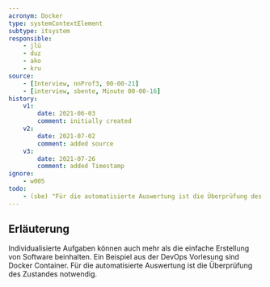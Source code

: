 ```yaml
---
acronym: Docker
type: systemContextElement
subtype: itsystem
responsible:
    - jlü
    - duz
    - ako
    - kru
source:
    - [Interview, nnProf3, 00-00-21]
    - [interview, sbente, Minute 00-00-16]
history:
    v1:
        date: 2021-06-03
        comment: initially created
    v2:
        date: 2021-07-02
        comment: added source
    v3:
        date: 2021-07-26
        comment: added Timestamp 
ignore: 
    - w005
todo:
    - (sbe) "Für die automatisierte Auswertung ist die Überprüfung des Zustandes notwendig." - wessen Zustand muss geprüft werden und worauf wird geprüft?
---
```


## Erläuterung

Individualisierte Aufgaben können auch mehr als die einfache Erstellung von Software beinhalten. Ein Beispiel aus der DevOps Vorlesung sind Docker Container. Für die automatisierte Auswertung ist die Überprüfung des Zustandes notwendig.
